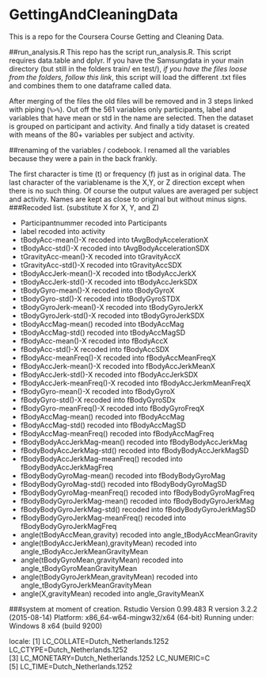 # GettingAndCleaningData
This is a repo for the Coursera Course Getting and Cleaning Data. 

##run_analysis.R
This repo has the script run_analysis.R. This script requires data.table and dplyr.
If you have the Samsungdata in your main directory (but still in the folders train/ en test/), 
*if you have the files loose from the folders, follow this link*, 
this script will load the different .txt files and combines them to one dataframe called data. 

After merging of the files the old files will be removed and in 3 steps linked with piping (`%>%`).
Out off the 561 variables only participants, label and variables that have mean or std in the name are selected.
Then the dataset is grouped on participant and activity. 
And finally a tidy dataset is created with means of the 80+ variables per subject and activity.

##renaming of the variables / codebook.
I renamed all the variables because they were a pain in the back frankly.

The first character is time (t) or frequency (f) just as in original data.
The last character of the variablename is the X,Y, or Z direction except when there is no such thing.
Of course the output values are averaged per subject and activity.
Names are kept as close to original but without minus signs.
###Recoded list.  (substitute X for X, Y, and Z)
- Participantnummer     recoded into Participants
- label                 recoded into activity
- tBodyAcc-mean()-X  			recoded into tAvgBodyAccelerationX
- tBodyAcc-std()-X 			recoded into tAvgBodyAccelerationSDX
- tGravityAcc-mean()-X 		recoded into tGravityAccX
- tGravityAcc-std()-X			recoded into tGravityAccSDX
- tBodyAccJerk-mean()-X		recoded into tBodyAccJerkX
- tBodyAccJerk-std()-X		recoded into tBodyAccJerkSDX
- tBodyGyro-mean()-X			recoded into tBodyGyroX
- tBodyGyro-std()-X			recoded into tBodyGyroSTDX
- tBodyGyroJerk-mean()-X		recoded into tBodyGyroJerkX
- tBodyGyroJerk-std()-X		recoded into tBodyGyroJerkSDX
- tBodyAccMag-mean()			recoded into tBodyAccMag
- tBodyAccMag-std()			recoded into tBodyAccMagSD
- fBodyAcc-mean()-X			recoded into fBodyAccX
- fBodyAcc-std()-X			recoded into fBodyAccSDX
- fBodyAcc-meanFreq()-X		recoded into fBodyAccMeanFreqX
- fBodyAccJerk-mean()-X		recoded into fBodyAccJerkMeanX
- fBodyAccJerk-std()-X		recoded into fBodyAccJerkSDX
- fBodyAccJerk-meanFreq()-X 	recoded into fBodyAccJerkmMeanFreqX
- fBodyGyro-mean()-X			recoded into fBodyGyroX
- fBodyGyro-std()-X			recoded into fBodyGyroSDx
- fBodyGyro-meanFreq()-X		recoded into fBodyGyroFreqX
- fBodyAccMag-mean()			recoded into fBodyAccMag
- fBodyAccMag-std()			recoded into fBodyAccMagSD
- fBodyAccMag-meanFreq()		recoded into fBodyAccMagFreq
- fBodyBodyAccJerkMag-mean()  recoded into fBodyBodyAccJerkMag
- fBodyBodyAccJerkMag-std()	recoded into fBodyBodyAccJerkMagSD
- fBodyBodyAccJerkMag-meanFreq() recoded into fBodyBodyAccJerkMagFreq
- fBodyBodyGyroMag-mean()		recoded into fBodyBodyGyroMag
- fBodyBodyGyroMag-std()		recoded into fBodyBodyGyroMagSD
- fBodyBodyGyroMag-meanFreq() recoded into fBodyBodyGyroMagFreq
- fBodyBodyGyroJerkMag-mean() recoded into fBodyBodyGyroJerkMag
- fBodyBodyGyroJerkMag-std() 	recoded into fBodyBodyGyroJerkMagSD
- fBodyBodyGyroJerkMag-meanFreq() recoded into fBodyBodyGyroJerkMagFreq
- angle(tBodyAccMean,gravity)	recoded into angle_tBodyAccMeanGravity
- angle(tBodyAccJerkMean),gravityMean) recoded into angle_tBodyAccJerkMeanGravityMean
- angle(tBodyGyroMean,gravityMean) recoded into angle_tBodyGyroMeanGravityMean
- angle(tBodyGyroJerkMean,gravityMean) recoded into angle_tBodyGyroJerkMeanGravityMean
- angle(X,gravityMean) 		recoded into angle_GravityMeanX


###system at moment of creation.
Rstudio Version 0.99.483
R version 3.2.2 (2015-08-14)
Platform: x86_64-w64-mingw32/x64 (64-bit)
Running under: Windows 8 x64 (build 9200)

locale:
[1] LC_COLLATE=Dutch_Netherlands.1252  LC_CTYPE=Dutch_Netherlands.1252   
[3] LC_MONETARY=Dutch_Netherlands.1252 LC_NUMERIC=C                      
[5] LC_TIME=Dutch_Netherlands.1252    
